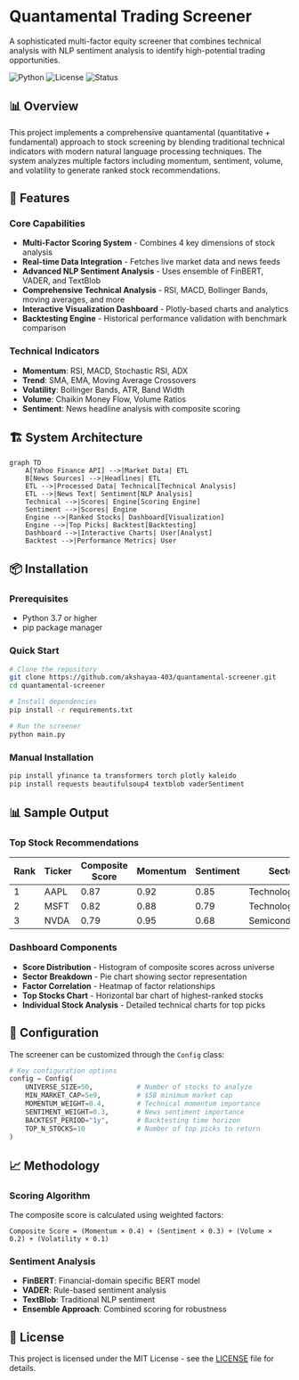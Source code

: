 # Quantamental Trading Screener

A sophisticated multi-factor equity screener that combines technical analysis with NLP sentiment analysis to identify high-potential trading opportunities.

![Python](https://img.shields.io/badge/Python-3.7%2B-blue)
![License](https://img.shields.io/badge/License-MIT-green)
![Status](https://img.shields.io/badge/Status-Active-brightgreen)

## 📊 Overview

This project implements a comprehensive quantamental (quantitative + fundamental) approach to stock screening by blending traditional technical indicators with modern natural language processing techniques. The system analyzes multiple factors including momentum, sentiment, volume, and volatility to generate ranked stock recommendations.

## 🚀 Features

### Core Capabilities
- **Multi-Factor Scoring System** - Combines 4 key dimensions of stock analysis
- **Real-time Data Integration** - Fetches live market data and news feeds
- **Advanced NLP Sentiment Analysis** - Uses ensemble of FinBERT, VADER, and TextBlob
- **Comprehensive Technical Analysis** - RSI, MACD, Bollinger Bands, moving averages, and more
- **Interactive Visualization Dashboard** - Plotly-based charts and analytics
- **Backtesting Engine** - Historical performance validation with benchmark comparison

### Technical Indicators
- **Momentum**: RSI, MACD, Stochastic RSI, ADX
- **Trend**: SMA, EMA, Moving Average Crossovers
- **Volatility**: Bollinger Bands, ATR, Band Width
- **Volume**: Chaikin Money Flow, Volume Ratios
- **Sentiment**: News headline analysis with composite scoring

## 🏗️ System Architecture

```mermaid
graph TD
    A[Yahoo Finance API] -->|Market Data| ETL
    B[News Sources] -->|Headlines| ETL
    ETL -->|Processed Data| Technical[Technical Analysis]
    ETL -->|News Text| Sentiment[NLP Analysis]
    Technical -->|Scores| Engine[Scoring Engine]
    Sentiment -->|Scores| Engine
    Engine -->|Ranked Stocks| Dashboard[Visualization]
    Engine -->|Top Picks| Backtest[Backtesting]
    Dashboard -->|Interactive Charts| User[Analyst]
    Backtest -->|Performance Metrics| User
```

## 📦 Installation

### Prerequisites
- Python 3.7 or higher
- pip package manager

### Quick Start
```bash
# Clone the repository
git clone https://github.com/akshayaa-403/quantamental-screener.git
cd quantamental-screener

# Install dependencies
pip install -r requirements.txt

# Run the screener
python main.py
```

### Manual Installation
```bash
pip install yfinance ta transformers torch plotly kaleido 
pip install requests beautifulsoup4 textblob vaderSentiment
```

## 📊 Sample Output

### Top Stock Recommendations
| Rank | Ticker | Composite Score | Momentum | Sentiment | Sector |
|------|--------|-----------------|----------|-----------|--------|
| 1 | AAPL | 0.87 | 0.92 | 0.85 | Technology |
| 2 | MSFT | 0.82 | 0.88 | 0.79 | Technology |
| 3 | NVDA | 0.79 | 0.95 | 0.68 | Semiconductors |

### Dashboard Components
- **Score Distribution** - Histogram of composite scores across universe
- **Sector Breakdown** - Pie chart showing sector representation
- **Factor Correlation** - Heatmap of factor relationships
- **Top Stocks Chart** - Horizontal bar chart of highest-ranked stocks
- **Individual Stock Analysis** - Detailed technical charts for top picks

## 🔧 Configuration

The screener can be customized through the `Config` class:

```python
# Key configuration options
config = Config(
    UNIVERSE_SIZE=50,           # Number of stocks to analyze
    MIN_MARKET_CAP=5e9,         # $5B minimum market cap
    MOMENTUM_WEIGHT=0.4,        # Technical momentum importance
    SENTIMENT_WEIGHT=0.3,       # News sentiment importance
    BACKTEST_PERIOD="1y",       # Backtesting time horizon
    TOP_N_STOCKS=10             # Number of top picks to return
)
```

## 📈 Methodology

### Scoring Algorithm
The composite score is calculated using weighted factors:

```
Composite Score = (Momentum × 0.4) + (Sentiment × 0.3) + (Volume × 0.2) + (Volatility × 0.1)
```

### Sentiment Analysis
- **FinBERT**: Financial-domain specific BERT model
- **VADER**: Rule-based sentiment analysis
- **TextBlob**: Traditional NLP sentiment
- **Ensemble Approach**: Combined scoring for robustness

## 📄 License

This project is licensed under the MIT License - see the [LICENSE](LICENSE) file for details.
